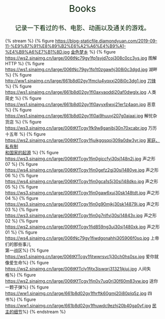 <p></p>
<center>
<p style="font-size: 30px;color: #020;">Books</p>
<p style="font-size: 20px;color: #020;">记录一下看过的书、电影、动画以及通关的游戏。</p>
</center>

{% stream %}
{% figure https://blog-staticfile.diamondyuan.com/2019-09-11-%E9%87%91%E8%89%B2%E6%A2%A6%E4%B9%A1-%E4%B9%A6%E7%B1%8D.jpg [金色梦乡](/favorite/golden_slumber.html) %}
{% figure https://ws2.sinaimg.cn/large/006tNc79gy1fp1syjd7coj308c0cc3ys.jpg 图解HTTP %}
{% figure https://ws1.sinaimg.cn/large/006tNc79gy1fp1t0zgawhj308i0c3dgd.jpg 湖畔 %}
{% figure http://ww1.sinaimg.cn/large/661b8d02gy1fmclu4yqxxj208i0c3dg1.jpg [刀锋](/books/the_razors_edge.html) %}
{% figure https://ws1.sinaimg.cn/large/661b8d02gy1fl0axyaoddj20af0dwglx.jpg 人类简史 %}
{% figure https://ws1.sinaimg.cn/large/661b8d02gy1fl0ayyx6wxj21er1z4aqn.jpg 恶意 %}
{% figure https://ws1.sinaimg.cn/large/661b8d02gy1fl0ai9huuyj207g0aiaai.jpg 解忧杂货店 %}
{% figure https://ws3.sinaimg.cn/large/006tKfTcgy1fk9w8ganibj30n70xcabr.jpg 万历十五年 %}
{% figure https://ws2.sinaimg.cn/large/006tKfTcgy1fjuikggsqoj309a0dw3yr.jpg [家庭、私有制</br>和国家的起源](/books/the_origin_of_the_family_private_property_and_the_state.html) %}
{% figure https://ws3.sinaimg.cn/large/006tKfTcgy1fjn0giccfyj30sj148n2j.jpg 声之形07 %}
{% figure https://ws4.sinaimg.cn/large/006tKfTcgy1fjn0gefz2gj30si1480ye.jpg 声之形06 %}
{% figure https://ws4.sinaimg.cn/large/006tKfTcgy1fjn0gca1s5j30si148dko.jpg 声之形05 %}
{% figure https://ws3.sinaimg.cn/large/006tKfTcgy1fjn0gaw6xuj30sk148tdt.jpg 声之形04 %}
{% figure https://ws3.sinaimg.cn/large/006tKfTcgy1fjn0g90mjkj30sk14879j.jpg 声之形03 %}
{% figure https://ws3.sinaimg.cn/large/006tKfTcgy1fjn0g7nlfvj30si14843v.jpg 声之形02 %}
{% figure https://ws2.sinaimg.cn/large/006tKfTcgy1fjd859ng3uj30sj1480xk.jpg 声之形01 %}
{% figure https://ws4.sinaimg.cn/large/006tNc79gy1fiwdgonahhj305906f0sq.jpg 上帝们的那些事儿<br>第一战区%}
{% figure https://ws1.sinaimg.cn/large/006tKfTcgy1fjtwwrsvc1j30ch0hs0sx.jpg 爱你就像爱生命%}
{% figure https://ws2.sinaimg.cn/large/006tKfTcly1fjtx3iswqrj31321jkjuj.jpg 人间失格%}
{% figure https://ws2.sinaimg.cn/large/006tKfTcgy1fjn0v7uq0rj30f60m83yw.jpg 送你一颗子弹%}
{% figure https://ww1.sinaimg.cn/large/661b8d02gy1fhrftk60gmj20i80plq5z.jpg 四书%}
{% figure https://ww1.sinaimg.cn/large/661b8d02gy1fhuwdc9ezhj20b40ga0yf.jpg [民主的细节](https://book.douban.com/subject/3813669/)%}
{% endstream %}
